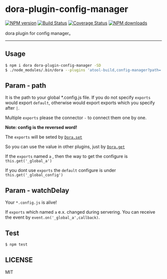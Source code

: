 # dora-plugin-config-manager

[![NPM version](https://img.shields.io/npm/v/dora-plugin-config-manager.svg?style=flat)](https://npmjs.org/package/dora-plugin-config-manager)
[![Build Status](https://img.shields.io/travis/dora-js/dora-plugin-config-manager.svg?style=flat)](https://travis-ci.org/dora-js/dora-plugin-config-manager)
[![Coverage Status](https://img.shields.io/coveralls/dora-js/dora-plugin-config-manager.svg?style=flat)](https://coveralls.io/r/dora-js/dora-plugin-config-manager)
[![NPM downloads](http://img.shields.io/npm/dm/dora-plugin-config-manager.svg?style=flat)](https://npmjs.org/package/dora-plugin-config-manager)

dora plugin for config manager。

---

## Usage

```bash
$ npm i dora dora-plugin-config-manager -SD
$ ./node_modules/.bin/dora --plugins 'atool-build,config-manager?path=./config.js|exports-exports&watchDelay=300'
```

## Param - path

It is the path to your global *.config.js file. If you do not specify `exports` would export `default`, otherwise would  export exports which you specify after `|`.

Multiple `exports` please the connector `-` to connect them one by one.

**Note: config is the reversed word!**

The `exports` will be seted by  [`Dora.set`](https://github.com/dora-js/dora/blob/master/docs/How-To-Write-A-Dora-Plugin.md#setkey-value)

So you can use the value in other plugins, just by [`Dora.get`](https://github.com/dora-js/dora/blob/master/docs/How-To-Write-A-Dora-Plugin.md#getkey)

If the `exports` named `a` , then the way to get the configure is `this.get('_global_a')`

If you dont use `exports` the `default` configure is under `this.get('_global_config')`

## Param - watchDelay

Your `*.config.js` is alive!

If  `exports` which named `a` e.x. changed during servering. You can receive the event by `event.on('_global_a',callback)`.

## Test

```bash
$ npm test
```

## LICENSE

MIT

